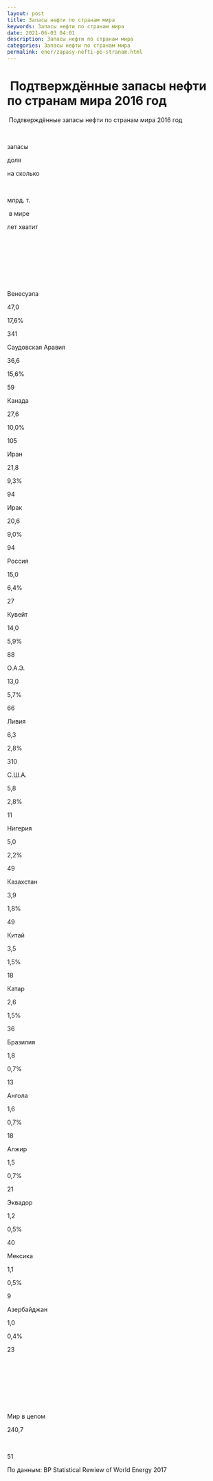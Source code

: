 ```yaml
---
layout: post
title: Запасы нефти по странам мира
keywords: Запасы нефти по странам мира
date: 2021-06-03 04:01
description: Запасы нефти по странам мира
categories: Запасы нефти по странам мира
permalink: ener/zapasy-nefti-po-stranam.html
---
```


#  Подтверждённые запасы нефти по странам мира 2016 год




 Подтверждённые запасы нефти по странам мира 2016 год










 


запасы


доля


на сколько






 


млрд. т.


 в мире


лет хватит






 


 


 


 






Венесуэла


47,0


17,6%


341






Саудовская Аравия


36,6


15,6%


59






Канада


27,6


10,0%


105






Иран


21,8


9,3%


94






Ирак


20,6


9,0%


94






Россия


15,0


6,4%


27






Кувейт


14,0


5,9%


88






О.А.Э.


13,0


5,7%


66






Ливия


6,3


2,8%


310






С.Ш.А.


5,8


2,8%


11






Нигерия


5,0


2,2%


49






Казахстан


3,9


1,8%


49






Китай


3,5


1,5%


18






Катар


2,6


1,5%


36






Бразилия


1,8


0,7%


13






Ангола


1,6


0,7%


18






Алжир


1,5


0,7%


21






Эквадор


1,2


0,5%


40






Мексика


1,1


0,5%


9






Азербайджан


1,0


0,4%


23






 


 


 


 






Мир в целом


240,7


 


51











По данным: BP Statistical Rewiew of World Energy 2017



			
			
